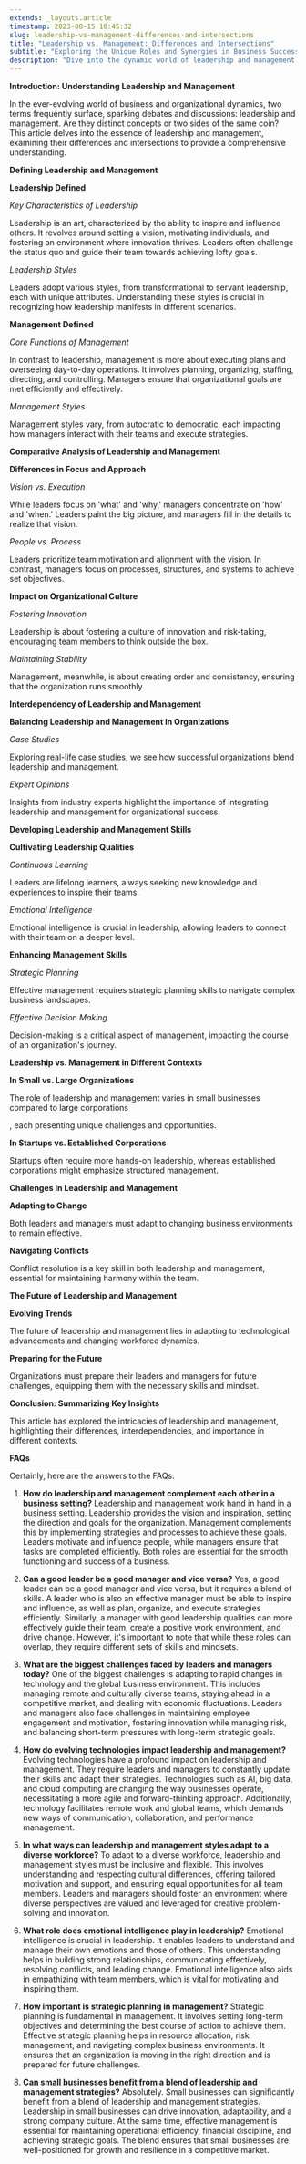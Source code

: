 ```yaml
---
extends: _layouts.article
timestamp: 2023-08-15 10:45:32
slug: leadership-vs-management-differences-and-intersections
title: "Leadership vs. Management: Differences and Intersections"
subtitle: "Exploring the Unique Roles and Synergies in Business Success"
description: "Dive into the dynamic world of leadership and management. Understand their unique roles, differences, and how they complement each other for organizational success. Perfect for professionals seeking to enhance their leadership and management skills."
---
```

**Introduction: Understanding Leadership and Management**

In the ever-evolving world of business and organizational dynamics, two terms frequently surface, sparking debates and discussions: leadership and management. Are they distinct concepts or two sides of the same coin? This article delves into the essence of leadership and management, examining their differences and intersections to provide a comprehensive understanding.

**Defining Leadership and Management**

**Leadership Defined**

*Key Characteristics of Leadership*

Leadership is an art, characterized by the ability to inspire and influence others. It revolves around setting a vision, motivating individuals, and fostering an environment where innovation thrives. Leaders often challenge the status quo and guide their team towards achieving lofty goals.

*Leadership Styles*

Leaders adopt various styles, from transformational to servant leadership, each with unique attributes. Understanding these styles is crucial in recognizing how leadership manifests in different scenarios.

**Management Defined**

*Core Functions of Management*

In contrast to leadership, management is more about executing plans and overseeing day-to-day operations. It involves planning, organizing, staffing, directing, and controlling. Managers ensure that organizational goals are met efficiently and effectively.

*Management Styles*

Management styles vary, from autocratic to democratic, each impacting how managers interact with their teams and execute strategies.

**Comparative Analysis of Leadership and Management**

**Differences in Focus and Approach**

*Vision vs. Execution*

While leaders focus on 'what' and 'why,' managers concentrate on 'how' and 'when.' Leaders paint the big picture, and managers fill in the details to realize that vision.

*People vs. Process*

Leaders prioritize team motivation and alignment with the vision. In contrast, managers focus on processes, structures, and systems to achieve set objectives.

**Impact on Organizational Culture**

*Fostering Innovation*

Leadership is about fostering a culture of innovation and risk-taking, encouraging team members to think outside the box.

*Maintaining Stability*

Management, meanwhile, is about creating order and consistency, ensuring that the organization runs smoothly.

**Interdependency of Leadership and Management**

**Balancing Leadership and Management in Organizations**

*Case Studies*

Exploring real-life case studies, we see how successful organizations blend leadership and management.

*Expert Opinions*

Insights from industry experts highlight the importance of integrating leadership and management for organizational success.

**Developing Leadership and Management Skills**

**Cultivating Leadership Qualities**

*Continuous Learning*

Leaders are lifelong learners, always seeking new knowledge and experiences to inspire their teams.

*Emotional Intelligence*

Emotional intelligence is crucial in leadership, allowing leaders to connect with their team on a deeper level.

**Enhancing Management Skills**

*Strategic Planning*

Effective management requires strategic planning skills to navigate complex business landscapes.

*Effective Decision Making*

Decision-making is a critical aspect of management, impacting the course of an organization's journey.

**Leadership vs. Management in Different Contexts**

**In Small vs. Large Organizations**

The role of leadership and management varies in small businesses compared to large corporations

, each presenting unique challenges and opportunities.

**In Startups vs. Established Corporations**

Startups often require more hands-on leadership, whereas established corporations might emphasize structured management.

**Challenges in Leadership and Management**

**Adapting to Change**

Both leaders and managers must adapt to changing business environments to remain effective.

**Navigating Conflicts**

Conflict resolution is a key skill in both leadership and management, essential for maintaining harmony within the team.

**The Future of Leadership and Management**

**Evolving Trends**

The future of leadership and management lies in adapting to technological advancements and changing workforce dynamics.

**Preparing for the Future**

Organizations must prepare their leaders and managers for future challenges, equipping them with the necessary skills and mindset.

**Conclusion: Summarizing Key Insights**

This article has explored the intricacies of leadership and management, highlighting their differences, interdependencies, and importance in different contexts.

**FAQs**

Certainly, here are the answers to the FAQs:

1. **How do leadership and management complement each other in a business setting?**
   Leadership and management work hand in hand in a business setting. Leadership provides the vision and inspiration, setting the direction and goals for the organization. Management complements this by implementing strategies and processes to achieve these goals. Leaders motivate and influence people, while managers ensure that tasks are completed efficiently. Both roles are essential for the smooth functioning and success of a business.

2. **Can a good leader be a good manager and vice versa?**
   Yes, a good leader can be a good manager and vice versa, but it requires a blend of skills. A leader who is also an effective manager must be able to inspire and influence, as well as plan, organize, and execute strategies efficiently. Similarly, a manager with good leadership qualities can more effectively guide their team, create a positive work environment, and drive change. However, it's important to note that while these roles can overlap, they require different sets of skills and mindsets.

3. **What are the biggest challenges faced by leaders and managers today?**
   One of the biggest challenges is adapting to rapid changes in technology and the global business environment. This includes managing remote and culturally diverse teams, staying ahead in a competitive market, and dealing with economic fluctuations. Leaders and managers also face challenges in maintaining employee engagement and motivation, fostering innovation while managing risk, and balancing short-term pressures with long-term strategic goals.

4. **How do evolving technologies impact leadership and management?**
   Evolving technologies have a profound impact on leadership and management. They require leaders and managers to constantly update their skills and adapt their strategies. Technologies such as AI, big data, and cloud computing are changing the way businesses operate, necessitating a more agile and forward-thinking approach. Additionally, technology facilitates remote work and global teams, which demands new ways of communication, collaboration, and performance management.

5. **In what ways can leadership and management styles adapt to a diverse workforce?**
   To adapt to a diverse workforce, leadership and management styles must be inclusive and flexible. This involves understanding and respecting cultural differences, offering tailored motivation and support, and ensuring equal opportunities for all team members. Leaders and managers should foster an environment where diverse perspectives are valued and leveraged for creative problem-solving and innovation.

6. **What role does emotional intelligence play in leadership?**
   Emotional intelligence is crucial in leadership. It enables leaders to understand and manage their own emotions and those of others. This understanding helps in building strong relationships, communicating effectively, resolving conflicts, and leading change. Emotional intelligence also aids in empathizing with team members, which is vital for motivating and inspiring them.

7. **How important is strategic planning in management?**
   Strategic planning is fundamental in management. It involves setting long-term objectives and determining the best course of action to achieve them. Effective strategic planning helps in resource allocation, risk management, and navigating complex business environments. It ensures that an organization is moving in the right direction and is prepared for future challenges.

8. **Can small businesses benefit from a blend of leadership and management strategies?**
   Absolutely. Small businesses can significantly benefit from a blend of leadership and management strategies. Leadership in small businesses can drive innovation, adaptability, and a strong company culture. At the same time, effective management is essential for maintaining operational efficiency, financial discipline, and achieving strategic goals. The blend ensures that small businesses are well-positioned for growth and resilience in a competitive market.

